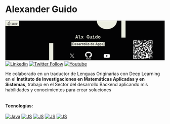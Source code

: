 # Alexander Guido
<!--Soy Matemático Aplicado y Científico en Computación con una gran pasión por los algoritmos y el desarrollo de software-->



<!--Banner (principal)-->
![](https://github.com/AlexGuido/AlexGuido/blob/main/BannerLinkedin.png)
</br>
[![Linkedin](https://img.shields.io/badge/LinkedIn-0077B5?style=for-the-badge&logo=linkedin&logoColor=white)](https://www.linkedin.com/in/alxguido/) 
[![Twitter Follow](https://img.shields.io/badge/AlxGuido-000000?style=for-the-badge&logo=x&logoColor=white)](https://twitter.com/AlxGuido)
[![Youtube](https://img.shields.io/badge/Suscribe-FF0000?style=for-the-badge&logo=youtube&logoColor=white)](https://www.youtube.com/channel/UCadbSxLMjGApOHCK7YeFXug)

<!--Mi objetivo es combinar la precisión matemática con la creatividad tecnológica para resolver desafíos complejos y crear soluciones. <br></br>-->
He colaborado en un traductor de Lenguas Originarias con Deep Learning en el <b>Instituto de Investigaciones en Matemáticas Aplicadas y en Sistemas</b>, trabajo en el Sector del desarrollo Backend aplicando mis habilidades y conocimientos para crear soluciones </br></br></br>
<strong>Tecnologías:</strong> 
</br></br>
[![Java](https://img.shields.io/badge/Java-ED8B00?style=for-the-badge&logo=openjdk&logoColor=white)](https://www.java.com/)
[![JS](https://img.shields.io/badge/Spring-6DB33F?style=for-the-badge&logo=spring&logoColor=white)](https://spring.io/) 
[![JS](https://img.shields.io/badge/Hibernate-59666C?style=for-the-badge&logo=Hibernate&logoColor=white)](https://hibernate.org/)
[![JS](https://img.shields.io/badge/python-3670A0?style=for-the-badge&logo=python&logoColor=ffdd54)](https://www.python.com/)
[![JS](https://img.shields.io/badge/Linux-FCC624?style=for-the-badge&logo=linux&logoColor=black)](https://www.linux.com/)


</br>
<!--Banner (Algoritmos)
</br>
Banner (IA)
</br>
Banner (Proyectos)-->
